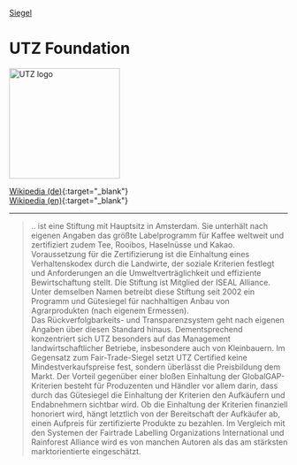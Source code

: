 [Siegel](../siegel.html)   

# UTZ Foundation

<img src="https://upload.wikimedia.org/wikipedia/commons/3/3b/Utz_certified_logo.svg" height="200" alt="UTZ logo">

[Wikipedia (de)](https://de.wikipedia.org/wiki/UTZ_Certified){:target="_blank"}   
[Wikipedia (en)](https://en.wikipedia.org/wiki/UTZ_Certified){:target="_blank"}   

---   

> .. ist eine Stiftung mit Hauptsitz in Amsterdam. Sie unterhält nach eigenen Angaben das größte Labelprogramm für Kaffee weltweit und zertifiziert zudem Tee, Rooibos, Haselnüsse und Kakao.   
Voraussetzung für die Zertifizierung ist die Einhaltung eines Verhaltenskodex durch die Landwirte, der soziale Kriterien festlegt und Anforderungen an die Umweltverträglichkeit und effiziente Bewirtschaftung stellt. Die Stiftung ist Mitglied der ISEAL Alliance.   
Unter demselben Namen betreibt diese Stiftung seit 2002 ein Programm und Gütesiegel für nachhaltigen Anbau von Agrarprodukten (nach eigenem Ermessen).   
Das Rückverfolgbarkeits- und Transparenzsystem geht nach eigenen Angaben über diesen Standard hinaus. Dementsprechend konzentriert sich UTZ besonders auf das Management landwirtschaftlicher Betriebe, insbesondere auch von Kleinbauern. Im Gegensatz zum Fair-Trade-Siegel setzt UTZ Certified keine Mindestverkaufspreise fest, sondern überlässt die Preisbildung dem Markt. Der Vorteil gegenüber einer bloßen Einhaltung der GlobalGAP-Kriterien besteht für Produzenten und Händler vor allem darin, dass durch das Gütesiegel die Einhaltung der Kriterien den Aufkäufern und Endabnehmern sichtbar wird. Ob die Einhaltung der Kriterien finanziell honoriert wird, hängt letztlich von der Bereitschaft der Aufkäufer ab, einen Aufpreis für zertifizierte Produkte zu bezahlen. Im Vergleich mit den Systemen der Fairtrade Labelling Organizations International und Rainforest Alliance wird es von manchen Autoren als das am stärksten marktorientierte eingeschätzt.
